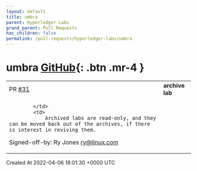 ```yaml
---
layout: default
title: umbra
parent: Hyperledger Labs
grand_parent: Pull Requests
has_children: false
permalink: /pull-requests/hyperledger-labs/umbra
---
```


# umbra <span class="fs-3 right-align">[GitHub](https://github.com/hyperledger-labs/umbra){: .btn .mr-4 }</span>


<div>
    <table>
        <tr>
            <td>
                PR <a href="https://github.com/hyperledger-labs/umbra/pull/31" class=".btn">#31</a>
            </td>
            <td>
                <b>
                    archive lab
                </b>
            </td>
        </tr>
        <tr>
            <td>
                
            </td>
            <td>
                Archived labs are read-only, and they can be moved back out of the archives, if there is interest in reviving them.

Signed-off-by: Ry Jones <ry@linux.com>
            </td>
        </tr>
    </table>
    <div class="right-align">
        Created At 2022-04-06 18:01:30 +0000 UTC
    </div>
</div>

